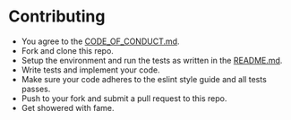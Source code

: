 # Contributing

* You agree to the [CODE_OF_CONDUCT.md](CODE_OF_CONDUCT.md).
* Fork and clone this repo.
* Setup the environment and run the tests as written in the [README.md](README.md).
* Write tests and implement your code.
* Make sure your code adheres to the eslint style guide and all tests passes.
* Push to your fork and submit a pull request to this repo.
* Get showered with fame.